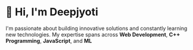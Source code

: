 # 👋 Hi, I'm Deepjyoti 
 I'm passionate about building innovative solutions and constantly learning new technologies. My expertise spans across **Web Development**, **C++ Programming**, **JavaScript**, and **ML**  
